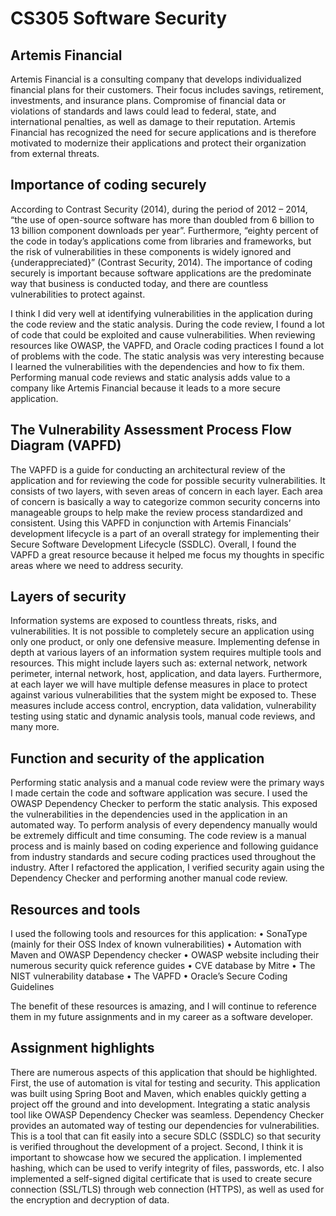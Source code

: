 # CS305 Software Security
## Artemis Financial
Artemis Financial is a consulting company that develops individualized financial plans for their customers. Their focus includes savings, retirement, investments, and insurance plans. Compromise of financial data or violations of standards and laws could lead to federal, state, and international penalties, as well as damage to their reputation. Artemis Financial has recognized the need for secure applications and is therefore motivated to modernize their applications and protect their organization from external threats.

## Importance of coding securely
According to Contrast Security (2014), during the period of 2012 – 2014, “the use of open-source software has more than doubled from 6 billion to 13 billion component downloads per year”. Furthermore, “eighty percent of the code in today’s applications come from libraries and frameworks, but the risk of vulnerabilities in these components is widely ignored and {underappreciated}” (Contrast Security, 2014). The importance of coding securely is important because software applications are the predominate way that business is conducted today, and there are countless vulnerabilities to protect against.

I think I did very well at identifying vulnerabilities in the application during the code review and the static analysis. During the code review, I found a lot of code that could be exploited and cause vulnerabilities. When reviewing resources like OWASP, the VAPFD, and Oracle coding practices I found a lot of problems with the code. The static analysis was very interesting because I learned the vulnerabilities with the dependencies and how to fix them.  Performing manual code reviews and static analysis adds value to a company like Artemis Financial because it leads to a more secure application.

## The Vulnerability Assessment Process Flow Diagram (VAPFD)
The VAPFD is a guide for conducting an architectural review of the application and for reviewing the code for possible security vulnerabilities. It consists of two layers, with seven areas of concern in each layer. Each area of concern is basically a way to categorize common security concerns into manageable groups to help make the review process standardized and consistent. Using this VAPFD in conjunction with Artemis Financials’ development lifecycle is a part of an overall strategy for implementing their Secure Software Development Lifecycle (SSDLC). Overall, I found the VAPFD a great resource because it helped me focus my thoughts in specific areas where we need to address security.

## Layers of security
Information systems are exposed to countless threats, risks, and vulnerabilities. It is not possible to completely secure an application using only one product, or only one defensive measure. Implementing defense in depth at various layers of an information system requires multiple tools and resources. This might include layers such as: external network, network perimeter, internal network, host, application, and data layers. Furthermore, at each layer we will have multiple defense measures in place to protect against various vulnerabilities that the system might be exposed to. These measures include access control, encryption, data validation, vulnerability testing using static and dynamic analysis tools, manual code reviews, and many more.
## Function and security of the application
Performing static analysis and a manual code review were the primary ways I made certain the code and software application was secure. I used the OWASP Dependency Checker to perform the static analysis. This exposed the vulnerabilities in the dependencies used in the application in an automated way. To perform analysis of every dependency manually would be extremely difficult and time consuming. The code review is a manual process and is mainly based on coding experience and following guidance from industry standards and secure coding practices used throughout the industry. After I refactored the application, I verified security again using the Dependency Checker and performing another manual code review.

## Resources and tools
I used the following tools and resources for this application:
•	SonaType (mainly for their OSS Index of known vulnerabilities)
•	Automation with Maven and OWASP Dependency checker
•	OWASP website including their numerous security quick reference guides
•	CVE database by Mitre
•	The NIST vulnerability database
•	The VAPFD
•	Oracle’s Secure Coding Guidelines

The benefit of these resources is amazing, and I will continue to reference them in my future assignments and in my career as a software developer.

## Assignment highlights
There are numerous aspects of this application that should be highlighted. First, the use of automation is vital for testing and security. This application was built using Spring Boot and Maven, which enables quickly getting a project off the ground and into development. Integrating a static analysis tool like OWASP Dependency Checker was seamless. Dependency Checker provides an automated way of testing our dependencies for vulnerabilities. This is a tool that can fit easily into a secure SDLC (SSDLC) so that security is verified throughout the development of a project. Second, I think it is important to showcase how we secured the application. I implemented hashing, which can be used to verify integrity of files, passwords, etc. I also implemented a self-signed digital certificate that is used to create secure connection (SSL/TLS) through web connection (HTTPS), as well as used for the encryption and decryption of data.


